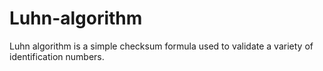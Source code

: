 # Luhn-algorithm

Luhn algorithm is a simple checksum formula used to validate a variety of identification numbers.
